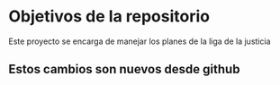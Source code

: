 # Objetivos de la repositorio

Este proyecto se encarga de manejar los planes de la liga de la justicia

## Estos cambios son nuevos desde github
